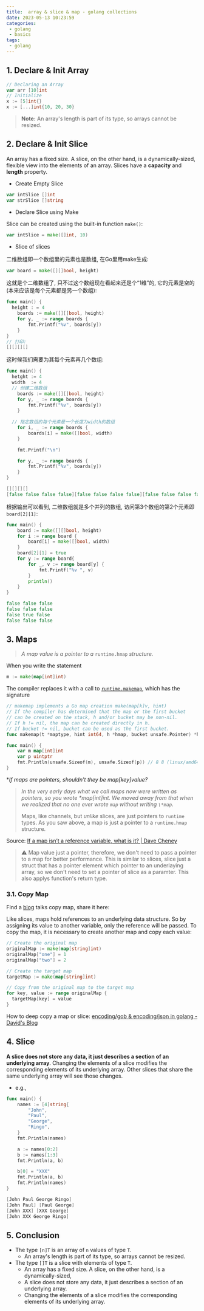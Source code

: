 ```yaml
---
title:  array & slice & map - golang collections
date: 2023-05-13 10:23:59
categories:
 - golang
 - basics
tags:
 - golang
---
```


## 1. Declare & Init Array

```go
// Declaring an Array
var arr [10]int
// Initialize
x := [5]int{}
x := [...]int{10, 20, 30}
```

> **Note:** An array's length is part of its type, so arrays cannot be resized. 

## 2. Declare & Init Slice

An array has a fixed size. A slice, on the other hand, is a dynamically-sized, flexible view into the elements of an array. Slices have a **capacity** and **length** property. 

- Create Empty Slice

```go
var intSlice []int
var strSlice []string
```

- Declare Slice using Make

Slice can be created using the built-in function `make()`:

```go
var intSlice = make([]int, 10)
```

- Slice of slices

二维数组即一个数组里的元素也是数组, 在Go里用make生成:

```go
var board = make([][]bool, height)
```

这就是个二维数组了, 只不过这个数组现在看起来还是个“1维”的, 它的元素是空的(本来应该是每个元素都是另一个数组):

```go
func main() {
  height : = 4
	boards := make([][]bool, height)
	for y, _ := range boards {
		fmt.Printf("%v", boards[y])
	}
}
// 打印:
[][][][]
```

这时候我们需要为其每个元素再几个数组:

```go
func main() {
  hetght := 4
  width  := 4
  // 创建二维数组
	boards := make([][]bool, height)
	for y, _ := range boards {
		fmt.Printf("%v", boards[y])
	}
  
  // 指定数组的每个元素是一个长度为width的数组
	for i, _ := range boards {
		boards[i] = make([]bool, width)
	}

	fmt.Printf("\n")

	for y, _ := range boards {
		fmt.Printf("%v", boards[y])
	}
}

[][][][]
[false false false false][false false false false][false false false false][false false false false]
```

根据输出可以看到, 二维数组就是多个并列的数组, 访问第3个数组的第2个元素即`board[2][1]`:

```go
func main() {
	board := make([][]bool, height)
	for i := range board {
		board[i] = make([]bool, width)
	}
	board[2][1] = true
	for y := range board{
		for _, v := range board[y] {
			fmt.Printf("%v ", v)
		}
		println()
	}
}

false false false 
false false false 
false true false 
false false false 
```

## 3. Maps

> *A map value is a pointer to a* `runtime.hmap` *structure.* 

When you write the statement

```go
m := make(map[int]int)
```

The compiler replaces it with a call to [`runtime.makemap`](https://golang.org/src/runtime/hashmap.go#L222), which has the signature

```go
// makemap implements a Go map creation make(map[k]v, hint)
// If the compiler has determined that the map or the first bucket
// can be created on the stack, h and/or bucket may be non-nil.
// If h != nil, the map can be created directly in h.
// If bucket != nil, bucket can be used as the first bucket.
func makemap(t *maptype, hint int64, h *hmap, bucket unsafe.Pointer) *hmap
```

```go
func main() {
	var m map[int]int
	var p uintptr
	fmt.Println(unsafe.Sizeof(m), unsafe.Sizeof(p)) // 8 8 (linux/amd64)
}
```

**If maps are pointers, shouldn’t they be *map[key]value?**

> *In the very early days what we call maps now were written as pointers, so you wrote \*map[int]int. We moved away from that when we realized that no one ever wrote `map` without writing `\*map`.*
>
> Maps, like channels, but *unlike* slices, are just pointers to `runtime` types. As you saw above, a map is just a pointer to a `runtime.hmap` structure.

Source: [If a map isn’t a reference variable, what is it? | Dave Cheney](https://dave.cheney.net/2017/04/30/if-a-map-isnt-a-reference-variable-what-is-it) 

> ⚠️ Map value just a pointer, therefore, we don't need to pass a pointer to a map for better performance. This is similar to slices, slice just a struct that has a pointer element which pointer to an underlaying array, so we don't need to set a pointer of slice as a paramter. This also applys function's return type. 

### 3.1. Copy Map

Find a [blog](https://web.archive.org/web/20171006194258/https://stackoverflow.com/documentation/go/732/maps/9834/copy-a-map#t=20171006194258443316) talks copy map, share it here:

Like slices, maps hold references to an underlying data structure. So by assigning its value to another variable, only the reference will be passed. To copy the map, it is necessary to create another map and copy each value:

```go
// Create the original map
originalMap := make(map[string]int)
originalMap["one"] = 1
originalMap["two"] = 2

// Create the target map
targetMap := make(map[string]int)

// Copy from the original map to the target map
for key, value := range originalMap {
  targetMap[key] = value
}
```

How to deep copy a map or slice: [encoding/gob & encoding/json in golang - David's Blog](https://shaowenzhu.top/post/golang/basics/014-gob-json-encoding/#24-values-are-flattened)

## 4. Slice 

**A slice does not store any data, it just describes a section of an underlying array**. Changing the elements of a slice modifies the corresponding elements of its underlying array. Other slices that share the same underlying array will see those changes. 

- e.g., 

```go
func main() {
	names := [4]string{
		"John",
		"Paul",
		"George",
		"Ringo",
	}
	fmt.Println(names)

	a := names[0:2]
	b := names[1:3]
	fmt.Println(a, b)

	b[0] = "XXX"
	fmt.Println(a, b)
	fmt.Println(names)
}

[John Paul George Ringo]
[John Paul] [Paul George]
[John XXX] [XXX George]
[John XXX George Ringo]
```

## 5. Conclusion

- The type `[n]T` is an array of `n` values of type `T`.
  - An array's length is part of its type, so arrays cannot be resized.
- The type `[]T` is a slice with elements of type `T`.
  - An array has a fixed size. A slice, on the other hand, is a dynamically-sized,
  - A slice does not store any data, it just describes a section of an underlying array.
  - Changing the elements of a slice modifies the corresponding elements of its underlying array.
